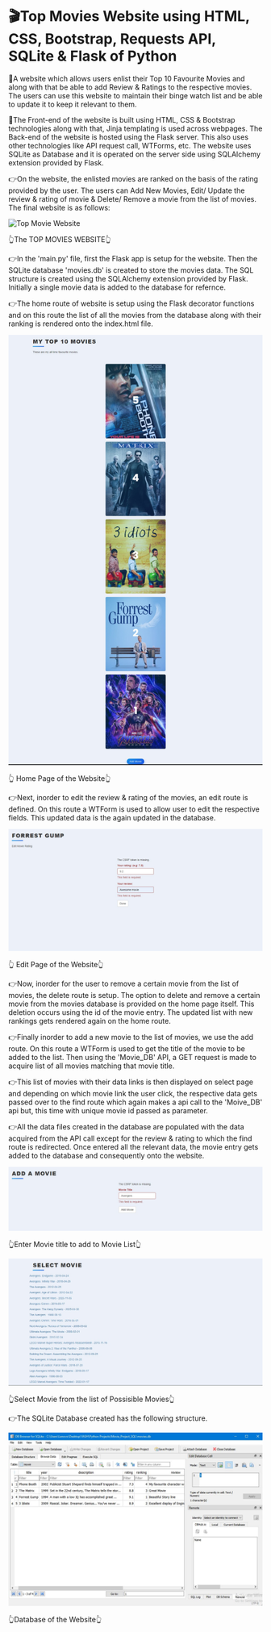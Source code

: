 # 🎬Top Movies Website using HTML, CSS, Bootstrap, Requests API, SQLite & Flask of Python

🌟A website which allows users enlist their Top 10 Favourite Movies and along with that be able to add Review & Ratings to the respective movies. The users can use this
website to maintain their binge watch list and be able to update it to keep it relevant to them.

🌟The Front-end of the website is built using HTML, CSS & Bootstrap technologies along with that, Jinja templating is used across webpages. The Back-end of the website is 
hosted using the Flask server. This also uses other technologies like API request call, WTForms, etc. The website uses SQLite as Database and it is operated on the server
side using SQLAlchemy extension provided by Flask.

👉On the website, the enlisted movies are ranked on the basis of the rating provided by the user. The users can Add New Movies, Edit/ Update the review & rating of movie &
Delete/ Remove a movie from the list of movies. The final website is as follows:

![Top Movie Website](https://github.com/bellaryyash23/Top_Movies_Flask/blob/master/samples/site.gif?raw=true)

👆The TOP MOVIES WEBSITE👆

👉In the 'main.py' file, first the Flask app is setup for the website. Then the SQLite database 'movies.db' is created to store the movies data. The SQL structure is 
created using the SQLAlchemy extension provided by Flask. Initially a single movie data is added to the database for refernce.

👉The home route of website is setup using the Flask decorator functions and on this route the list of all the movies from the database along with their ranking is rendered 
onto the index.html file.

![Home Page of Website](https://github.com/bellaryyash23/Top_Movies_Flask/blob/master/samples/home.jpg?raw=true)

👆 Home Page of the Website👆

👉Next, inorder to edit the review & rating of the movies, an edit route is defined. On this route a WTForm is used to allow user to edit the respective fields. This 
updated data is the again updated in the database.

![Edit Page of Website](https://github.com/bellaryyash23/Top_Movies_Flask/blob/master/samples/edit.jpg?raw=true)

👆 Edit Page of the Website👆

👉Now, inorder for the user to remove a certain movie from the list of movies, the delete route is setup. The option to delete and remove a certain movie from the movies database
is provided on the home page itself. This deletion occurs using the id of the movie entry. The updated list with new rankings gets rendered again on the home route.

👉Finally inorder to add a new movie to the list of movies, we use the add route. On this route a WTForm is used to get the title of the movie to be added to the list.
Then using the 'Movie_DB' API, a GET request is made to acquire list of all movies matching that movie title.

👉This list of movies with their data links is then displayed on select page and depending on which movie link the user click, the respective data gets passed over to the
find route which again makes a api call to the 'Moive_DB' api but, this time with unique movie id passed as parameter.

👉All the data files created in the database are populated with the data acquired from the API call except for the review & rating to which the find route is redirected.
Once entered all the relevant data, the movie entry gets added to the database and consequently onto the website.

![Movie Addition Page of Website](https://github.com/bellaryyash23/Top_Movies_Flask/blob/master/samples/add.jpg?raw=true)

👆Enter Movie title to add to Movie List👆

![Selection Page for movie titles](https://github.com/bellaryyash23/Top_Movies_Flask/blob/master/samples/select.jpg?raw=true)

👆Select Movie from the list of Possisible Movies👆

👉The SQLite Database created has the following structure.

![Database of Website](https://github.com/bellaryyash23/Top_Movies_Flask/blob/master/samples/data.JPG?raw=true)

👆Database of the Website👆
